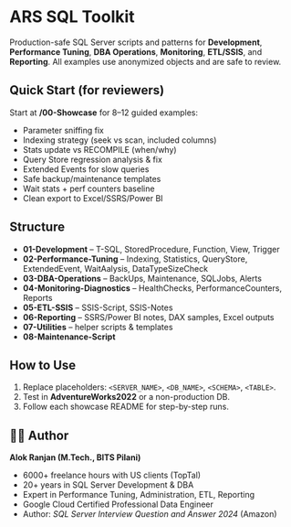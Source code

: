 # ARS SQL Toolkit

Production-safe SQL Server scripts and patterns for **Development**, **Performance Tuning**, **DBA Operations**, **Monitoring**, **ETL/SSIS**, and **Reporting**.
All examples use anonymized objects and are safe to review.

## Quick Start (for reviewers)
Start at **/00-Showcase** for 8–12 guided examples:
- Parameter sniffing fix
- Indexing strategy (seek vs scan, included columns)
- Stats update vs RECOMPILE (when/why)
- Query Store regression analysis & fix
- Extended Events for slow queries
- Safe backup/maintenance templates
- Wait stats + perf counters baseline
- Clean export to Excel/SSRS/Power BI

## Structure
- **01-Development** – T-SQL, StoredProcedure, Function, View, Trigger
- **02-Performance-Tuning** – Indexing, Statistics, QueryStore, ExtendedEvent, WaitAalysis, DataTypeSizeCheck
- **03-DBA-Operations** – BackUps, Maintenance, SQLJobs, Alerts
- **04-Monitoring-Diagnostics** – HealthChecks, PerformanceCounters, Reports
- **05-ETL-SSIS** – SSIS-Script, SSIS-Notes
- **06-Reporting** – SSRS/Power BI notes, DAX samples, Excel outputs
- **07-Utilities** – helper scripts & templates
- **08-Maintenance-Script**

## How to Use
1. Replace placeholders: `<SERVER_NAME>`, `<DB_NAME>`, `<SCHEMA>`, `<TABLE>`.
2. Test in **AdventureWorks2022** or a non-production DB.
3. Follow each showcase README for step-by-step runs.

## 👨‍💻 Author
**Alok Ranjan (M.Tech., BITS Pilani)**  
- 6000+ freelance hours with US clients (TopTal)  
- 20+ years in SQL Server Development & DBA  
- Expert in Performance Tuning, Administration, ETL, Reporting  
- Google Cloud Certified Professional Data Engineer  
- Author: *SQL Server Interview Question and Answer 2024* (Amazon)

